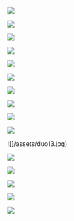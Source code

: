 

![](/assets/duo2.jpg)

![](/assets/duo3.jpg)

![](/assets/duo4.jpg)

![](/assets/duo5.jpg)

![](/assets/duo6.jpg)

![](/assets/duo7.jpg)

![](/assets/duo9.jpg)

![](/assets/duo10.jpg)

![](/assets/duo11.jpg)

![](/assets/duo12.jpg)

![]/assets/duo13.jpg)

![](/assets/duo14.jpg)

![](/assets/duo15.jpg)

![](/assets/duo16.jpg)

![](/assets/duo17.jpg)

![](/assets/duo19.jpg)

